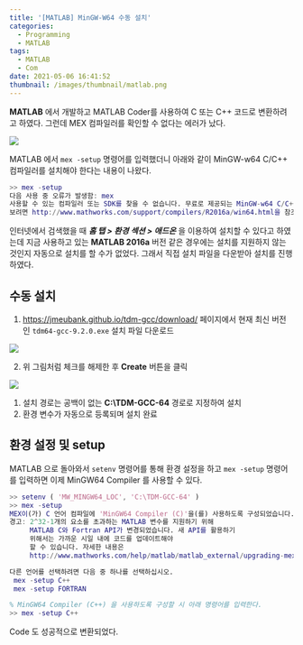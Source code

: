 ```yaml
---
title: '[MATLAB] MinGW-W64 수동 설치'
categories:
  - Programming
  - MATLAB
tags:
  - MATLAB
  - Com
date: 2021-05-06 16:41:52
thumbnail: /images/thumbnail/matlab.png
---
```


**MATLAB** 에서 개발하고 MATLAB Coder를 사용하여 C 또는 C++ 코드로 변환하려고 하였다. 그런데 MEX 컴파일러를 확인할 수 없다는 에러가 났다.

![](/images/matlab/1/1.png)

MATLAB 에서 `mex -setup` 명령어를 입력했더니 아래와 같이 MinGW-w64 C/C++ 컴파일러를 설치해야 한다는 내용이 나왔다.

```matlab
>> mex -setup
다음 사용 중 오류가 발생함: mex
사용할 수 있는 컴파일러 또는 SDK를 찾을 수 없습니다. 무료로 제공되는 MinGW-w64 C/C++ 컴파일러를 설치할 수 있습니다. MinGW-w64 컴파일러 설치를 참조하십시오. 더 많은 옵션을
보려면 http://www.mathworks.com/support/compilers/R2016a/win64.html을 참조하십시오.
```

인터넷에서 검색했을 때 **_홈 탭 > 환경 섹션 > 애드온_** 을 이용하여 설치할 수 있다고 하였는데 지금 사용하고 있는 **MATLAB 2016a** 버전 같은 경우에는 설치를 지원하지 않는 것인지 자동으로 설치를 할 수가 없었다. 그래서 직접 설치 파일을 다운받아 설치를 진행하였다.

## 수동 설치

1. https://jmeubank.github.io/tdm-gcc/download/ 페이지에서 현재 최신 버전인 `tdm64-gcc-9.2.0.exe` 설치 파일 다운로드

![](/images/matlab/1/2.png)

2. 위 그림처럼 체크를 해제한 후 **Create** 버튼을 클릭

![](/images/matlab/1/3.png)

1. 설치 경로는 공백이 없는 **C:\TDM-GCC-64** 경로로 지정하여 설치
2. 환경 변수가 자동으로 등록되며 설치 완료

## 환경 설정 및 setup

MATLAB 으로 돌아와서 `setenv` 명령어를 통해 환경 설정을 하고 `mex -setup` 명령어를 입력하면 이제 MinGW64 Compiler 를 사용할 수 있다.

```matlab
>> setenv ( 'MW_MINGW64_LOC', 'C:\TDM-GCC-64' )
>> mex -setup
MEX이(가) C 언어 컴파일에 'MinGW64 Compiler (C)'을(를) 사용하도록 구성되었습니다.
경고: 2^32-1개의 요소를 초과하는 MATLAB 변수를 지원하기 위해
	 MATLAB C와 Fortran API가 변경되었습니다. 새 API를 활용하기
	 위해서는 가까운 시일 내에 코드를 업데이트해야
	 할 수 있습니다. 자세한 내용은
	 http://www.mathworks.com/help/matlab/matlab_external/upgrading-mex-files-to-use-64-bit-api.html에서 확인할 수 있습니다.

다른 언어를 선택하려면 다음 중 하나를 선택하십시오.
 mex -setup C++
 mex -setup FORTRAN
```

```matlab
% MinGW64 Compiler (C++) 을 사용하도록 구성할 시 아래 명령어를 입력한다.
>> mex -setup C++
```

Code 도 성공적으로 변환되었다.
